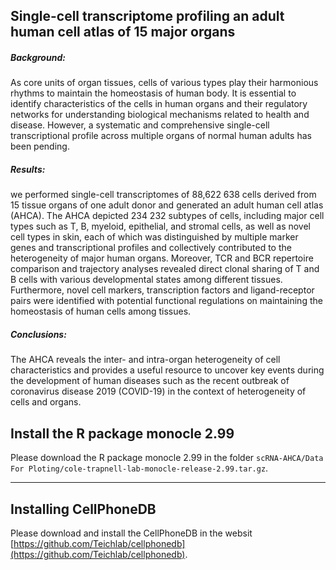 ## Single-cell transcriptome profiling an adult human cell atlas of 15 major organs

##### Background: 
As core units of organ tissues, cells of various types play their harmonious rhythms to maintain the homeostasis of human body. It is essential to identify characteristics of the cells in human organs and their regulatory networks for understanding biological mechanisms related to health and disease. However, a systematic and comprehensive single-cell transcriptional profile across multiple organs of normal human adults has been pending.
##### Results:
we performed single-cell transcriptomes of 88,622 638 cells derived from 15 tissue organs of one adult donor and generated an adult human cell atlas (AHCA). The AHCA depicted 234 232 subtypes of cells, including major cell types such as T, B, myeloid, epithelial, and stromal cells, as well as novel cell types in skin, each of which was distinguished by multiple marker genes and transcriptional profiles and collectively contributed to the heterogeneity of major human organs. Moreover, TCR and BCR repertoire comparison and trajectory analyses revealed direct clonal sharing of T and B cells with various developmental states among different tissues. Furthermore, novel cell markers, transcription factors and ligand-receptor pairs were identified with potential functional regulations on maintaining the homeostasis of human cells among tissues. 
##### Conclusions: 
The AHCA reveals the inter- and intra-organ heterogeneity of cell characteristics and provides a useful resource to uncover key events during the development of human diseases such as the recent outbreak of coronavirus disease 2019 (COVID-19) in the context of heterogeneity of cells and organs.

## Install the R package monocle 2.99
Please download the R package monocle 2.99 in the folder `scRNA-AHCA/Data For Ploting/cole-trapnell-lab-monocle-release-2.99.tar.gz`.

-----

## Installing CellPhoneDB
 Please download and install the CellPhoneDB in the websit [https://github.com/Teichlab/cellphonedb](https://github.com/Teichlab/cellphonedb).
